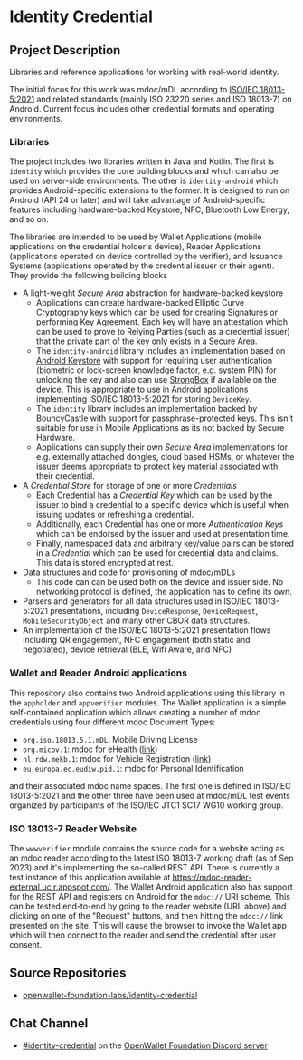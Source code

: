 # Identity Credential

## Project Description
Libraries and reference applications for working with real-world identity.

The initial focus for this work was mdoc/mDL according to [ISO/IEC 18013-5:2021](https://www.iso.org/standard/69084.html)
and related standards (mainly ISO 23220 series and ISO 18013-7) on Android. Current focus
includes other credential formats and operating environments.

### Libraries

The project includes two libraries written in Java and Kotlin. The
first is `identity` which provides the core building blocks and which
can also be used on server-side environments. The other is `identity-android`
which provides Android-specific extensions to the former. It is designed to
run on Android (API 24 or later) and will take advantage of  Android-specific
features including hardware-backed Keystore, NFC, Bluetooth
Low Energy, and so on.

The libraries are intended to be used by Wallet Applications (mobile
applications on the credential holder's device), Reader Applications (applications
operated on device controlled by the verifier), and Issuance Systems (applications
operated by the credential issuer or their agent). They provide the following
building blocks

- A light-weight _Secure Area_ abstraction for hardware-backed keystore
    - Applications can create hardware-backed Elliptic Curve Cryptography
      keys which can be used for creating Signatures or performing Key Agreement.
      Each key will have an attestation which can be used to prove to Relying Parties
      (such as a credential issuer) that the private part of the key only exists
      in a Secure Area.
    - The `identity-android` library includes an implementation based on
      [Android Keystore](https://developer.android.com/training/articles/keystore)
      with support for requiring user authentication (biometric or lock-screen knowledge
      factor, e.g. system PIN) for unlocking the key and also can use
      [StrongBox](https://source.android.com/docs/compatibility/13/android-13-cdd#9112_strongbox)
      if available on the device. This is appropriate to use in Android applications
      implementing ISO/IEC 18013-5:2021 for storing `DeviceKey`.
    - The `identity` library includes an implementation backed by BouncyCastle
      with support for passphrase-protected keys. This isn't suitable for use
      in Mobile Applications as its not backed by Secure Hardware.
    - Applications can supply their own _Secure Area_ implementations for e.g.
      externally attached dongles, cloud based HSMs, or whatever the issuer
      deems appropriate to protect key material associated with their credential.
- A _Credential Store_ for storage of one or more _Credentials_
    - Each Credential has a _Credential Key_ which can be used by the issuer
      to bind a credential to a specific device which is useful when
      issuing updates or refreshing a credential.
    - Additionally, each Credential has one or more _Authentication Keys_ which
      can be endorsed by the issuer and used at presentation time.
    - Finally, namespaced data and arbitrary key/value pairs can be stored
      in a _Credential_ which can be used for credential data and claims. This
      data is stored encrypted at rest.
- Data structures and code for provisioning of mdoc/mDLs
    - This code can can be used both on the device and issuer side. No networking
      protocol is defined, the application has to define its own.
- Parsers and generators for all data structures used in ISO/IEC 18013-5:2021
  presentations, including `DeviceResponse`, `DeviceRequest`,  `MobileSecurityObject`
  and many other CBOR data structures.
- An implementation of the ISO/IEC 18013-5:2021 presentation flows including
  QR engagement, NFC engagement (both static and negotiated), device retrieval
  (BLE, Wifi Aware, and NFC)

### Wallet and Reader Android applications

This repository also contains two Android applications using this library
in the `appholder` and `appverifier` modules. The Wallet application is a simple
self-contained application which allows  creating a number of mdoc credentials
using four different mdoc Document Types:

- `org.iso.18013.5.1.mDL`: Mobile Driving License
- `org.micov.1`: mdoc for eHealth ([link](https://github.com/18013-5/micov))
- `nl.rdw.mekb.1`: mdoc for Vehicle Registration ([link](https://github.com/18013-5/mVR))
- `eu.europa.ec.eudiw.pid.1`: mdoc for Personal Identification

and their associated mdoc name spaces. The first one is defined in
ISO/IEC 18013-5:2021 and the other three have been used at mdoc/mDL
test events organized by participants of the ISO/IEC JTC1 SC17 WG10
working group.

### ISO 18013-7 Reader Website

The `wwwverifier` module contains the source code for a website acting as an
mdoc reader according to the latest ISO 18013-7 working draft (as of Sep 2023)
and it's implementing  the so-called REST API. There is currently a test instance
of this application available at https://mdoc-reader-external.uc.r.appspot.com/.
The Wallet Android  application also has support for the REST API and registers
on Android for the `mdoc://` URI scheme. This can be tested end-to-end by going
to the reader  website (URL above) and clicking on one of the "Request" buttons,
and then  hitting the `mdoc://` link presented on the site. This will cause the
browser  to invoke the Wallet app which will then connect to the reader and send
the credential after user consent.

## Source Repositories

- [openwallet-foundation-labs/identity-credential](https://github.com/openwallet-foundation-labs/identity-credential)


## Chat Channel

- [#identity-credential](https://discord.com/channels/1022962884864643214/1179828955717574707) on the [OpenWallet Foundation Discord server](https://discord.gg/openwalletfoundation)
